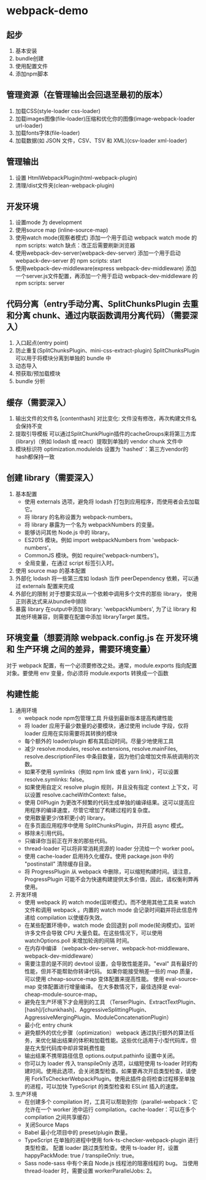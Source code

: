 # webpack-demo

## 起步
1. 基本安装
2. bundle创建
3. 使用配置文件
4. 添加npm脚本

## 管理资源（在管理输出会回退至最初的版本）
1. 加载CSS(style-loader css-loader)
2. 加载images图像(file-loader)压缩和优化你的图像(image-webpack-loader url-loader)
3. 加载fonts字体(file-loader)
4. 加载数据(如 JSON 文件，CSV、TSV 和 XML)(csv-loader xml-loader)

## 管理输出
1. 设置 HtmlWebpackPlugin(html-webpack-plugin)
2. 清理/dist文件夹(clean-webpack-plugin)

## 开发环境
1. 设置mode 为 development
2. 使用source map (inline-source-map)
3. 使用watch mode(观察者模式) 添加一个用于启动 webpack watch mode 的 npm scripts: watch 缺点：改正后需要刷新浏览器
4. 使用webpack-dev-server(webpack-dev-server) 添加一个用于启动 webpack-dev-server 的 npm scripts: start
5. 使用webpack-dev-middleware(express webpack-dev-middleware) 添加一个server.js文件配置，再添加一个用于启动 webpack-dev-middleware 的 npm scripts: server

## 代码分离（entry手动分离、SplitChunksPlugin 去重和分离 chunk、通过内联函数调用分离代码）（需要深入）
1. 入口起点(entry point)
2. 防止重复(SplitChunksPlugin、mini-css-extract-plugin) SplitChunksPlugin 可以用于将模块分离到单独的 bundle 中
3. 动态导入
4. 预获取/预加载模块
5. bundle 分析

## 缓存（需要深入）
1. 输出文件的文件名 [contenthash] 对比变化: 文件没有修改，再次构建文件名会保持不变
2. 提取引导模板 可以通过SplitChunkPlugin插件的cacheGroups来将第三方库(library)（例如 lodash 或 react）提取到单独的 vendor chunk 文件中
3. 模块标识符 optimization.moduleIds 设置为 'hashed'：第三方vendor的hash都保持一致

## 创建 library（需要深入）
1. 基本配置
    - 使用 externals 选项，避免将 lodash 打包到应用程序，而使用者会去加载它。
    - 将 library 的名称设置为 webpack-numbers。
    - 将 library 暴露为一个名为 webpackNumbers 的变量。
    - 能够访问其他 Node.js 中的 library。
    - ES2015 模块。例如 import webpackNumbers from 'webpack-numbers'。
    - CommonJS 模块。例如 require('webpack-numbers')。
    - 全局变量，在通过 script 标签引入时。
2. 使用 source map 的基本配置
3. 外部化 lodash 将一些第三库如 lodash 当作 peerDependency 依赖，可以通过 externals 配置来完成
4. 外部化的限制 对于想要实现从一个依赖中调用多个文件的那些 library， 使用正则表达式来从bundle中排除
5. 暴露 library  在output中添加 library: 'webpackNumbers', 为了让 library 和其他环境兼容，则需要在配置中添加 libraryTarget 属性。

## 环境变量（想要消除 webpack.config.js 在 开发环境 和 生产环境 之间的差异，需要环境变量）
对于 webpack 配置，有一个必须要修改之处。通常，module.exports 指向配置对象。要使用 env 变量，你必须将 module.exports 转换成一个函数

## 构建性能
1. 通用环境
    - webpack node npm包管理工具 升级到最新版本提高构建性能
    - 将 loader 应用于最少数量的必要模块，通过使用 include 字段，仅将 loader 应用在实际需要将其转换的模块
    - 每个额外的 loader/plugin 都有其启动时间。尽量少地使用工具
    - 减少 resolve.modules, resolve.extensions, resolve.mainFiles, resolve.descriptionFiles 中条目数量，因为他们会增加文件系统调用的次数。
    - 如果不使用 symlinks（例如 npm link 或者 yarn link），可以设置 resolve.symlinks: false。
    - 如果使用自定义 resolve plugin 规则，并且没有指定 context 上下文，可以设置 resolve.cacheWithContext: false。
    - 使用 DllPlugin 为更改不频繁的代码生成单独的编译结果。这可以提高应用程序的编译速度，尽管它增加了构建过程的复杂度。
    - 使用数量更少/体积更小的 library。
    - 在多页面应用程序中使用 SplitChunksPlugin，并开启 async 模式。
    - 移除未引用代码。
    - 只编译你当前正在开发的那些代码。
    - thread-loader 可以将非常消耗资源的 loader 分流给一个 worker pool。
    - 使用 cache-loader 启用持久化缓存。使用 package.json 中的 "postinstall" 清除缓存目录。
    - 将 ProgressPlugin 从 webpack 中删除，可以缩短构建时间。请注意，ProgressPlugin 可能不会为快速构建提供太多价值，因此，请权衡利弊再使用。
2. 开发环境
    - 使用 webpack 的 watch mode(监听模式)。而不使用其他工具来 watch 文件和调用 webpack 。内置的 watch mode 会记录时间戳并将此信息传递给 compilation 以使缓存失效。
    - 在某些配置环境中，watch mode 会回退到 poll mode(轮询模式)。监听许多文件会导致 CPU 大量负载。在这些情况下，可以使用 watchOptions.poll 来增加轮询的间隔   时间。
    - 在内存中编译 （webpack-dev-server、webpack-hot-middleware、webpack-dev-middleware）
    - 需要注意的是不同的 devtool 设置，会导致性能差异。"eval" 具有最好的性能，但并不能帮助你转译代码。 如果你能接受稍差一些的 map 质量，可以使用 cheap-source-map 变体配置来提高性能。 使用 eval-source-map 变体配置进行增量编译。 在大多数情况下，最佳选择是 eval-cheap-module-source-map。
    - 避免在生产环境下才会用到的工具 （TerserPlugin、ExtractTextPlugin、[hash]/[chunkhash]、AggressiveSplittingPlugin、AggressiveMergingPlugin、ModuleConcatenationPlugin）
    - 最小化 entry chunk
    - 避免额外的优化步骤（optimization） webpack 通过执行额外的算法任务，来优化输出结果的体积和加载性能。这些优化适用于小型代码库，但是在大型代码库中却非常耗费性能
    - 输出结果不携带路径信息  options.output.pathinfo 设置中关闭。
    - 你可以为 loader 传入 transpileOnly 选项，以缩短使用 ts-loader 时的构建时间。使用此选项，会关闭类型检查。如果要再次开启类型检查，请使用 ForkTsCheckerWebpackPlugin。使用此插件会将检查过程移至单独的进程，可以加快 TypeScript 的类型检查和 ESLint 插入的速度。
3. 生产环境
    - 在创建多个 compilation 时，工具可以帮助到你（parallel-webpack：它允许在一个 worker 池中运行 compilation。cache-loader：可以在多个 compilation 之间共享缓存）
    - 关闭Source Maps
    - Babel 最小化项目中的 preset/plugin 数量。
    - TypeScript 在单独的进程中使用 fork-ts-checker-webpack-plugin 进行类型检查。 配置 loader 跳过类型检查。使用 ts-loader 时，设置 happyPackMode: true / transpileOnly: true。
    - Sass node-sass 中有个来自 Node.js 线程池的阻塞线程的 bug。 当使用 thread-loader 时，需要设置 workerParallelJobs: 2。